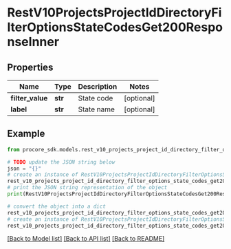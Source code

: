 # RestV10ProjectsProjectIdDirectoryFilterOptionsStateCodesGet200ResponseInner


## Properties

Name | Type | Description | Notes
------------ | ------------- | ------------- | -------------
**filter_value** | **str** | State code | [optional] 
**label** | **str** | State name | [optional] 

## Example

```python
from procore_sdk.models.rest_v10_projects_project_id_directory_filter_options_state_codes_get200_response_inner import RestV10ProjectsProjectIdDirectoryFilterOptionsStateCodesGet200ResponseInner

# TODO update the JSON string below
json = "{}"
# create an instance of RestV10ProjectsProjectIdDirectoryFilterOptionsStateCodesGet200ResponseInner from a JSON string
rest_v10_projects_project_id_directory_filter_options_state_codes_get200_response_inner_instance = RestV10ProjectsProjectIdDirectoryFilterOptionsStateCodesGet200ResponseInner.from_json(json)
# print the JSON string representation of the object
print(RestV10ProjectsProjectIdDirectoryFilterOptionsStateCodesGet200ResponseInner.to_json())

# convert the object into a dict
rest_v10_projects_project_id_directory_filter_options_state_codes_get200_response_inner_dict = rest_v10_projects_project_id_directory_filter_options_state_codes_get200_response_inner_instance.to_dict()
# create an instance of RestV10ProjectsProjectIdDirectoryFilterOptionsStateCodesGet200ResponseInner from a dict
rest_v10_projects_project_id_directory_filter_options_state_codes_get200_response_inner_from_dict = RestV10ProjectsProjectIdDirectoryFilterOptionsStateCodesGet200ResponseInner.from_dict(rest_v10_projects_project_id_directory_filter_options_state_codes_get200_response_inner_dict)
```
[[Back to Model list]](../README.md#documentation-for-models) [[Back to API list]](../README.md#documentation-for-api-endpoints) [[Back to README]](../README.md)


